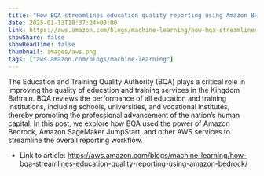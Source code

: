 ```yaml
---
title: "How BQA streamlines education quality reporting using Amazon Bedrock"
date: 2025-01-13T18:37:24+00:00
link: https://aws.amazon.com/blogs/machine-learning/how-bqa-streamlines-education-quality-reporting-using-amazon-bedrock/
showShare: false
showReadTime: false
thumbnail: images/aws.png
tags: ["aws.amazon.com/blogs/machine-learning"]
---
```

The Education and Training Quality Authority (BQA) plays a critical role in improving the quality of education and training services in the Kingdom Bahrain. BQA reviews the performance of all education and training institutions, including schools, universities, and vocational institutes, thereby promoting the professional advancement of the nation’s human capital. In this post, we explore how BQA used the power of Amazon Bedrock, Amazon SageMaker JumpStart, and other AWS services to streamline the overall reporting workflow.

- Link to article: https://aws.amazon.com/blogs/machine-learning/how-bqa-streamlines-education-quality-reporting-using-amazon-bedrock/
